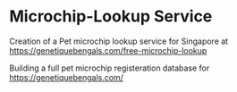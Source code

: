 # Microchip-Lookup Service
Creation of a Pet microchip lookup service for Singapore at https://genetiquebengals.com/free-microchip-lookup

Building a full pet microchip registeration database for https://genetiquebengals.com/
